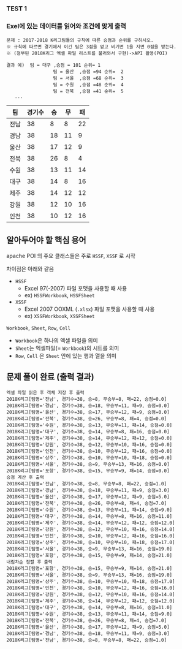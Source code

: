 ### TEST 1 
### Exel에 있는 데이터를 읽어와 조건에 맞게 출력

```
문제 : 2017-2018 K리그팀들의 규칙에 따른 승점과 순위를 구하시오.
※ 규칙에 따르면 경기에서 이긴 팀은 3점을 얻고 비기면 1을 지면 0점을 받는다.
※ (첨부된 2018K리그 엑셀 파일 리스트를 불러와서 구현)->API 활용(POI)

결과 예)  팀 = 대구 ,승점 = 101 순위= 1
                 팀 = 울산  ,승점 =94 순위=  2
                 팀 = 서울  ,승점 =68 순위=  3
                 팀 = 수원  ,승점 =48 순위=  4
                 팀 = 전북  ,승점 =41 순위=  5
   ...
```
| 팀  | 경기수 | 승  | 무  | 패  |  
|---|--|--|--|--|
| 전남 | 38 | 8 | 8 | 22 |  
| 경남 | 38 | 18 | 11 | 9 | 
| 울산 | 38 | 17 | 12 | 9 |
| 전북 | 38 | 26 | 8 | 4 | 
| 수원 | 38 | 13 | 11 | 14 |
| 대구 | 38 | 14 | 8 | 16 | 
| 제주 | 38 | 14 | 12 | 12 |  
| 강원 | 38 | 12 | 10 | 16 |  
| 인천 | 38 | 10 | 12 | 16 |   

## 알아두어야 할 핵심 용어

apache POI 의 주요 클래스들은 주로 `HSSF`, `XSSF` 로 시작

차이점은 아래와 같음

- `HSSF`
    - Excel 97(-2007) 파일 포맷을 사용할 때 사용
    - ex) `HSSFWorkbook`, `HSSFSheet`
- `XSSF`
    - Excel 2007 OOXML (`.xlsx`) 파일 포맷을 사용할 때 사용
    - ex) `XSSFWorkbook`, `XSSFSheet`

`Workbook`, `Sheet`, `Row`, `Cell`

- `Workbook`은 하나의 엑셀 파일을 의미
- `Sheet`는 엑셀파일(= `Workbook`)의 시트를 의미
- `Row`, `Cell` 은 `Sheet` 안에 있는 행과 열을 의미

## 문제 풀이 완료 (출력 결과)
```
엑셀 파일 읽은 후 객체 저장 후 출력
2018K리그[팀명='전남', 경기수=38, 승=8, 무승부=8, 패=22, 승점=0.0]
2018K리그[팀명='경남', 경기수=38, 승=18, 무승부=11, 패=9, 승점=0.0]
2018K리그[팀명='울산', 경기수=38, 승=17, 무승부=12, 패=9, 승점=0.0]
2018K리그[팀명='전북', 경기수=38, 승=26, 무승부=8, 패=4, 승점=0.0]
2018K리그[팀명='수원', 경기수=38, 승=13, 무승부=11, 패=14, 승점=0.0]
2018K리그[팀명='대구', 경기수=38, 승=14, 무승부=8, 패=16, 승점=0.0]
2018K리그[팀명='제주', 경기수=38, 승=14, 무승부=12, 패=12, 승점=0.0]
2018K리그[팀명='강원', 경기수=38, 승=12, 무승부=10, 패=16, 승점=0.0]
2018K리그[팀명='인천', 경기수=38, 승=10, 무승부=12, 패=16, 승점=0.0]
2018K리그[팀명='상주', 경기수=38, 승=10, 무승부=10, 패=18, 승점=0.0]
2018K리그[팀명='서울', 경기수=38, 승=9, 무승부=13, 패=16, 승점=0.0]
2018K리그[팀명='포항', 경기수=38, 승=15, 무승부=9, 패=14, 승점=0.0]
승점 계산 후 출력
2018K리그[팀명='전남', 경기수=38, 승=8, 무승부=8, 패=22, 승점=1.0]
2018K리그[팀명='경남', 경기수=38, 승=18, 무승부=11, 패=9, 승점=3.0]
2018K리그[팀명='울산', 경기수=38, 승=17, 무승부=12, 패=9, 승점=5.0]
2018K리그[팀명='전북', 경기수=38, 승=26, 무승부=8, 패=4, 승점=7.0]
2018K리그[팀명='수원', 경기수=38, 승=13, 무승부=11, 패=14, 승점=9.0]
2018K리그[팀명='대구', 경기수=38, 승=14, 무승부=8, 패=16, 승점=11.0]
2018K리그[팀명='제주', 경기수=38, 승=14, 무승부=12, 패=12, 승점=12.0]
2018K리그[팀명='강원', 경기수=38, 승=12, 무승부=10, 패=16, 승점=14.0]
2018K리그[팀명='인천', 경기수=38, 승=10, 무승부=12, 패=16, 승점=16.0]
2018K리그[팀명='상주', 경기수=38, 승=10, 무승부=10, 패=18, 승점=17.0]
2018K리그[팀명='서울', 경기수=38, 승=9, 무승부=13, 패=16, 승점=19.0]
2018K리그[팀명='포항', 경기수=38, 승=15, 무승부=9, 패=14, 승점=21.0]
내림차순 정렬 후 출력
2018K리그[팀명='포항', 경기수=38, 승=15, 무승부=9, 패=14, 승점=21.0]
2018K리그[팀명='서울', 경기수=38, 승=9, 무승부=13, 패=16, 승점=19.0]
2018K리그[팀명='상주', 경기수=38, 승=10, 무승부=10, 패=18, 승점=17.0]
2018K리그[팀명='인천', 경기수=38, 승=10, 무승부=12, 패=16, 승점=16.0]
2018K리그[팀명='강원', 경기수=38, 승=12, 무승부=10, 패=16, 승점=14.0]
2018K리그[팀명='제주', 경기수=38, 승=14, 무승부=12, 패=12, 승점=12.0]
2018K리그[팀명='대구', 경기수=38, 승=14, 무승부=8, 패=16, 승점=11.0]
2018K리그[팀명='수원', 경기수=38, 승=13, 무승부=11, 패=14, 승점=9.0]
2018K리그[팀명='전북', 경기수=38, 승=26, 무승부=8, 패=4, 승점=7.0]
2018K리그[팀명='울산', 경기수=38, 승=17, 무승부=12, 패=9, 승점=5.0]
2018K리그[팀명='경남', 경기수=38, 승=18, 무승부=11, 패=9, 승점=3.0]
2018K리그[팀명='전남', 경기수=38, 승=8, 무승부=8, 패=22, 승점=1.0]
```

